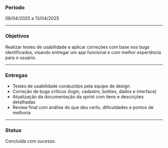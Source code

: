 ###  Período  
08/04/2025 a 13/04/2025

---

###  Objetivos  
Realizar testes de usabilidade e aplicar correções com base nos bugs identificados, visando entregar um app funcional e com melhor experiência para o usuário.

---

###  Entregas  
- Testes de usabilidade conduzidos pela equipe de design  
- Correção de bugs críticos (login, cadastro, botões, dados e interface)  
- Atualização da documentação da sprint com itens e descrições detalhadas  
- Review final com análise do que deu certo, dificuldades e pontos de melhoria  

---

###  Status  
Concluída com sucesso.

